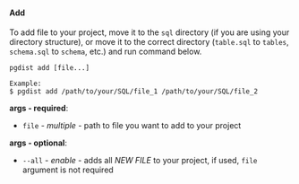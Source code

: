 #### Add

To add file to your project, move it to the `sql` directory (if you are using your directory structure), or move it to the correct directory (`table.sql` to `tables`, `schema.sql` to `schema`, etc.) and run command below.

```
pgdist add [file...]

Example:
$ pgdist add /path/to/your/SQL/file_1 /path/to/your/SQL/file_2
```

**args - required**:

- `file` - *multiple* - path to file you want to add to your project

**args - optional**:

- `--all` - *enable* - adds all *NEW FILE* to your project, if used, `file` argument is not required
